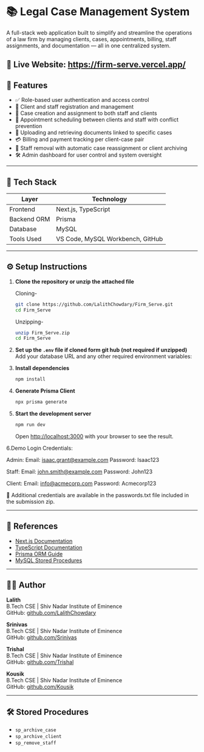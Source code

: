 # 📚 Legal Case Management System

A full-stack web application built to simplify and streamline the operations of a law firm by managing clients, cases, appointments, billing, staff assignments, and documentation — all in one centralized system.

## 🔗 Live Website: <a href="https://firm-serve.vercel.app/">https://firm-serve.vercel.app/</a> 


## 📌 Features

- ✅ Role-based user authentication and access control
- 👤 Client and staff registration and management
- 📁 Case creation and assignment to both staff and clients
- 📅 Appointment scheduling between clients and staff with conflict prevention
- 📄 Uploading and retrieving documents linked to specific cases
- 💳 Billing and payment tracking per client-case pair
- 🔄 Staff removal with automatic case reassignment or client archiving
- 🛠 Admin dashboard for user control and system oversight

---

## 🧰 Tech Stack

| Layer        | Technology           |
|--------------|----------------------|
| Frontend     | Next.js, TypeScript  |
| Backend ORM  | Prisma               |
| Database     | MySQL                |
| Tools Used   | VS Code, MySQL Workbench, GitHub |

---

## ⚙️ Setup Instructions

1. **Clone the repository or unzip the attached file**

   Cloning-

   ```bash
   git clone https://github.com/LalithChowdary/Firm_Serve.git
   cd Firm_Serve
   ```
   
   Unzipping-

   ```bash
   unzip Firm_Serve.zip
   cd Firm_Serve
   ```

2. **Set up the `.env` file if cloned form git hub (not required if unzipped)**
   Add your database URL and any other required environment variables:
   


3. **Install dependencies**
   ```bash
   npm install
   ```

4. **Generate Prisma Client**
   ```bash
   npx prisma generate
   ```
   

5. **Start the development server**
   ```bash
   npm run dev
   ```

   Open [http://localhost:3000](http://localhost:3000) with your browser to see the result.

6.Demo Login Credentials:

  Admin:
  Email: isaac.grant@example.com
  Password: Isaac123

  Staff:
  Email: john.smith@example.com
  Password: John123

  Client:
  Email: info@acmecorp.com
  Password: Acmecorp123

  📁 Additional credentials are available in the passwords.txt file included in the submission zip.

---

## 🔗 References

- [Next.js Documentation](https://nextjs.org/docs)
- [TypeScript Documentation](https://www.typescriptlang.org/docs/)
- [Prisma ORM Guide](https://www.prisma.io/docs)
- [MySQL Stored Procedures](https://www.mysqltutorial.org/mysql-stored-procedure/)

---

## 👨‍💻 Author

**Lalith**  
B.Tech CSE | Shiv Nadar Institute of Eminence  
GitHub: [github.com/LalithChowdary](https://github.com/LalithChowdary)

**Srinivas**  
B.Tech CSE | Shiv Nadar Institute of Eminence  
GitHub: [github.com/Srinivas](https://github.com/srinivas-2535)

**Trishal**  
B.Tech CSE | Shiv Nadar Institute of Eminence  
GitHub: [github.com/Trishal](https://github.com/trishaladabala)

**Kousik**  
B.Tech CSE | Shiv Nadar Institute of Eminence  
GitHub: [github.com/Kousik](https://github.com/Kowshik3073)


---

## 🛠 Stored Procedures

- `sp_archive_case`
- `sp_archive_client`
- `sp_remove_staff`
